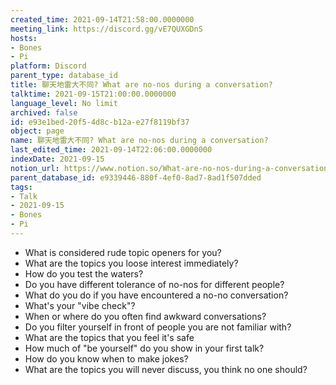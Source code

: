 ```yaml
---
created_time: 2021-09-14T21:58:00.0000000
meeting_link: https://discord.gg/vE7QUXGDnS
hosts:
- Bones
- Pi
platform: Discord
parent_type: database_id
title: 聊天地雷大不同? What are no-nos during a conversation?
talktime: 2021-09-15T21:00:00.0000000
language_level: No limit
archived: false
id: e93e1bed-20f5-4d8c-b12a-e27f8119bf37
object: page
name: 聊天地雷大不同? What are no-nos during a conversation?
last_edited_time: 2021-09-14T22:06:00.0000000
indexDate: 2021-09-15
notion_url: https://www.notion.so/What-are-no-nos-during-a-conversation-e93e1bed20f54d8cb12ae27f8119bf37
parent_database_id: e9339446-880f-4ef0-8ad7-8ad1f507dded
tags:
- Talk
- 2021-09-15
- Bones
- Pi
---
```



   - What is considered rude topic openers for you?
   - What are the topics you loose interest immediately?
   - How do you test the waters?
   - Do you have different tolerance of no-nos for different people?
   - What do you do if you have encountered a no-no conversation? 
   - What's your "vibe check"?
   - When or where do you often find awkward conversations?
   - Do you filter yourself in front of people you are not familiar with?
   - What are the topics that you feel it's safe
   - How much of "be yourself" do you show in your first talk?
   - How do you know when to make jokes?
   - What are the topics you will never discuss, you think no one should?









